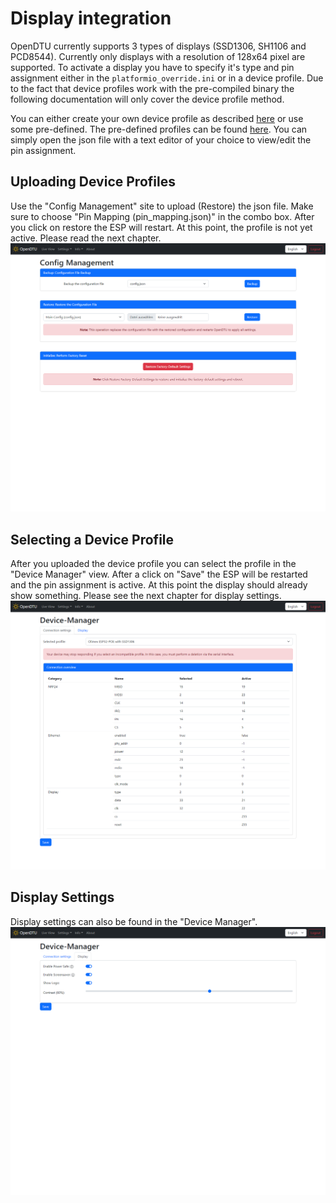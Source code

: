 # Display integration

OpenDTU currently supports 3 types of displays (SSD1306, SH1106 and PCD8544). Currently only displays with a resolution of 128x64 pixel are supported. To activate a display you have to specify it's type and pin assignment either in the `platformio_override.ini` or in a device profile. Due to the fact that device profiles work with the pre-compiled binary the following documentation will only cover the device profile method.

You can either create your own device profile as described [here](DeviceProfiles.md) or use some pre-defined. The pre-defined profiles can be found [here](DeviceProfiles/). You can simply open the json file with a text editor of your choice to view/edit the pin assignment.

## Uploading Device Profiles

Use the "Config Management" site to upload (Restore) the json file. Make sure to choose "Pin Mapping (pin_mapping.json)" in the combo box. After you click on restore the ESP will restart. At this point, the profile is not yet active. Please read the next chapter.
![Config Management](screenshots/14_ConfigManagement.png)

## Selecting a Device Profile

After you uploaded the device profile you can select the profile in the "Device Manager" view. After a click on "Save" the ESP will be restarted and the pin assignment is active. At this point the display should already show something. Please see the next chapter for display settings.
![Device Manager](screenshots/20_DeviceManager_Pin.png)

## Display Settings

Display settings can also be found in the "Device Manager".
![Device Manager Display](screenshots/21_DeviceManager_Display.png)